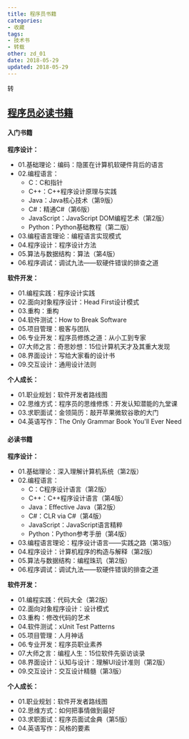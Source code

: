 ```yaml
---
title: 程序员书籍
categories:
- 收藏
tags:
- 技术书
- 转载
other: zd_01
date: 2018-05-29
updated: 2018-05-29
---
```


<span class="reprint">转</span>
## **[程序员必读书籍][1]** ##
#### **入门书籍** ####
**程序设计：**
- 01.基础理论：编码：隐匿在计算机软硬件背后的语言
- 02.编程语言：
    - C：C和指针
    - C++：C++程序设计原理与实践
    - Java：Java核心技术（第9版）
    - C#：精通C#（第6版）
    - JavaScript：JavaScript DOM编程艺术（第2版）
    - Python：Python基础教程（第二版）
- 03.编程语言理论：编程语言实现模式
- 04.程序设计：程序设计方法
- 05.算法与数据结构：算法（第4版）
- 06.程序调试：调试九法——软硬件错误的排查之道

**软件开发：**
- 01.编程实践：程序设计实践
- 02.面向对象程序设计：Head First设计模式
- 03.重构：重构
- 04.软件测试：How to Break Software
- 05.项目管理：极客与团队
- 06.专业开发：程序员修炼之道：从小工到专家
- 07.大师之言：奇思妙想：15位计算机天才及其重大发现
- 08.界面设计：写给大家看的设计书
- 09.交互设计：通用设计法则

**个人成长：**
- 01.职业规划：软件开发者路线图
- 02.思维方式：程序员的思维修炼：开发认知潜能的九堂课
- 03.求职面试：金领简历：敲开苹果微软谷歌的大门
- 04.英语写作：The Only Grammar Book You'll Ever Need


#### **必读书籍** ####
**程序设计：**
- 01.基础理论：深入理解计算机系统（第2版）
- 02.编程语言：
    - C：C程序设计语言（第2版）
    - C++：C++程序设计语言（第4版）
    - Java：Effective Java（第2版）
    - C#：CLR via C#（第4版）
    - JavaScript：JavaScript语言精粹
    - Python：Python参考手册（第4版）
- 03.编程语言理论：程序设计语言——实践之路（第3版）
- 04.程序设计：计算机程序的构造与解释（第2版）
- 05.算法与数据结构：编程珠玑（第2版）
- 06.程序调试：调试九法——软硬件错误的排查之道

**软件开发：**
- 01.编程实践：代码大全（第2版）
- 02.面向对象程序设计：设计模式
- 03.重构：修改代码的艺术
- 04.软件测试：xUnit Test Patterns
- 05.项目管理：人月神话
- 06.专业开发：程序员职业素养
- 07.大师之言：编程人生：15位软件先驱访谈录
- 08.界面设计：认知与设计：理解UI设计准则（第2版）
- 09.交互设计：交互设计精髓（第3版）

**个人成长：**
- 01.职业规划：软件开发者路线图
- 02.思维方式：如何把事情做到最好
- 03.求职面试：程序员面试金典（第5版）
- 04.英语写作：风格的要素


[1]:http://www.ituring.com.cn/article/198286